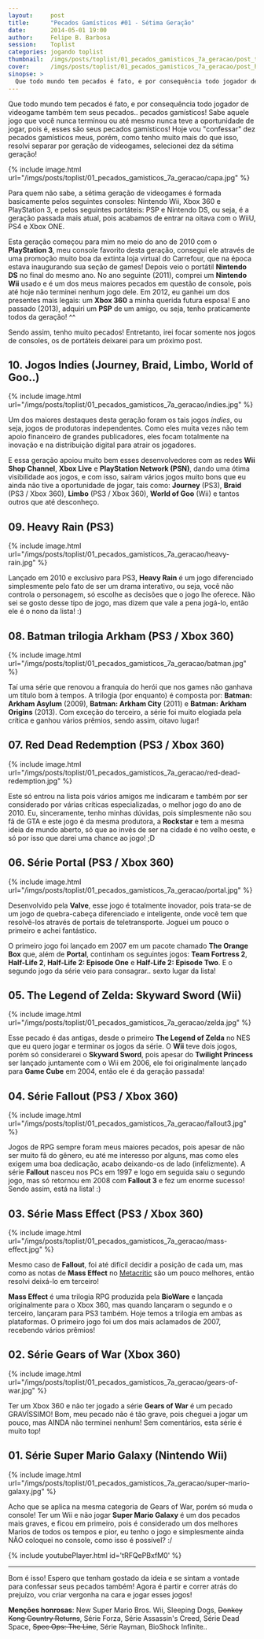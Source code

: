 ```yaml
---
layout:     post
title:      "Pecados Gamísticos #01 - Sétima Geração"
date:       2014-05-01 19:00
author:     Felipe B. Barbosa
session:    Toplist
categories: jogando toplist
thumbnail:  /imgs/posts/toplist/01_pecados_gamisticos_7a_geracao/post_thumbnail.jpg
cover:      /imgs/posts/toplist/01_pecados_gamisticos_7a_geracao/post_header.jpg
sinopse: >
  Que todo mundo tem pecados é fato, e por consequência todo jogador de videogame também tem seus pecados.. pecados gamísticos! Sabe aquele jogo que você nunca terminou ou até mesmo nunca teve a oportunidade de jogar, pois é, esses são seus pecados gamísticos! Hoje vou "confessar" dez pecados gamísticos meus, porém, como tenho muito mais do que isso, resolvi separar por geração de videogames, selecionei dez da sétima geração!
---
```

Que todo mundo tem pecados é fato, e por consequência todo jogador de videogame também tem seus pecados.. pecados gamísticos! Sabe aquele jogo que você nunca terminou ou até mesmo nunca teve a oportunidade de jogar, pois é, esses são seus pecados gamísticos! Hoje vou "confessar" dez pecados gamísticos meus, porém, como tenho muito mais do que isso, resolvi separar por geração de videogames, selecionei dez da sétima geração!

{% include image.html url="/imgs/posts/toplist/01_pecados_gamisticos_7a_geracao/capa.jpg" %}

Para quem não sabe, a sétima geração de videogames é formada basicamente pelos seguintes consoles: Nintendo Wii, Xbox 360 e PlayStation 3, e pelos seguintes portáteis: PSP e Nintendo DS, ou seja, é a geração passada mais atual, pois acabamos de entrar na oitava com o WiiU, PS4 e Xbox ONE.

Esta geração começou para mim no meio do ano de 2010 com o **PlayStation 3**, meu console favorito desta geração, consegui ele através de uma promoção muito boa da extinta loja virtual do Carrefour, que na época estava inaugurando sua seção de games! Depois veio o portátil **Nintendo DS** no final do mesmo ano. No ano seguinte (2011), comprei um **Nintendo Wii** usado e é um dos meus maiores pecados em questão de console, pois até hoje não terminei nenhum jogo dele. Em 2012, eu ganhei um dos presentes mais legais: um **Xbox 360** a minha querida futura esposa! E ano passado (2013), adquiri um **PSP** de um amigo, ou seja, tenho praticamente todos da geração! ^^

Sendo assim, tenho muito pecados! Entretanto, irei focar somente nos jogos de consoles, os de portáteis deixarei para um próximo post.

## 10. Jogos Indies (Journey, Braid, Limbo, World of Goo..)

{% include image.html url="/imgs/posts/toplist/01_pecados_gamisticos_7a_geracao/indies.jpg" %}

Um dos maiores destaques desta geração foram os tais jogos *indies*, ou seja, jogos de produtoras independentes. Como eles muita vezes não tem apoio financeiro de grandes publicadores, eles focam totalmente na inovação e na distribuição digital para atrair os jogadores.

E essa geração apoiou muito bem esses desenvolvedores com as redes **Wii Shop Channel**, **Xbox Live** e **PlayStation Network (PSN)**, dando uma ótima visibilidade aos jogos, e com isso, saíram vários jogos muito bons que eu ainda não tive a oportunidade de jogar, tais como: **Journey** (PS3), **Braid** (PS3 / Xbox 360), **Limbo** (PS3 / Xbox 360), **World of Goo** (Wii) e tantos outros que até desconheço.

## 09. Heavy Rain (PS3)

{% include image.html url="/imgs/posts/toplist/01_pecados_gamisticos_7a_geracao/heavy-rain.jpg" %}

Lançado em 2010 e exclusivo para PS3, **Heavy Rain** é um jogo diferenciado simplesmente pelo fato de ser um drama interativo, ou seja, você não controla o personagem, só escolhe as decisões que o jogo lhe oferece. Não sei se gosto desse tipo de jogo, mas dizem que vale a pena jogá-lo, então ele é o nono da lista! :)

## 08. Batman trilogia Arkham (PS3 / Xbox 360)

{% include image.html url="/imgs/posts/toplist/01_pecados_gamisticos_7a_geracao/batman.jpg" %}

Taí uma série que renovou a franquia do herói que nos games não ganhava um título bom à tempos. A trilogia (por enquanto) é composta por: **Batman: Arkham Asylum** (2009), **Batman: Arkham City** (2011) e **Batman: Arkham Origins** (2013). Com exceção do terceiro, a série foi muito elogiada pela crítica e ganhou vários prêmios, sendo assim, oitavo lugar!

## 07. Red Dead Redemption (PS3 / Xbox 360)

{% include image.html url="/imgs/posts/toplist/01_pecados_gamisticos_7a_geracao/red-dead-redemption.jpg" %}

Este só entrou na lista pois vários amigos me indicaram e também por ser considerado por várias críticas especializadas, o melhor jogo do ano de 2010. Eu, sinceramente, tenho minhas dúvidas, pois simplesmente não sou fã de GTA e este jogo é da mesma produtora, a **Rockstar** e tem a mesma ideia de mundo aberto, só que ao invés de ser na cidade é no velho oeste, e só por isso que darei uma chance ao jogo! ;D

## 06. Série Portal (PS3 / Xbox 360)

{% include image.html url="/imgs/posts/toplist/01_pecados_gamisticos_7a_geracao/portal.jpg" %}

Desenvolvido pela **Valve**, esse jogo é totalmente inovador, pois trata-se de um jogo de quebra-cabeça diferenciado e inteligente, onde você tem que resolvê-los através de portais de teletransporte. Joguei um pouco o primeiro e achei fantástico.

O primeiro jogo foi lançado em 2007 em um pacote chamado **The Orange Box** que, além de **Portal**, continham os seguintes jogos: **Team Fortress 2**, **Half-Life 2**, **Half-Life 2: Episode One** e **Half-Life 2: Episode Two**. E o segundo jogo da série veio para consagrar.. sexto lugar da lista!

## 05. The Legend of Zelda: Skyward Sword (Wii)

{% include image.html url="/imgs/posts/toplist/01_pecados_gamisticos_7a_geracao/zelda.jpg" %}

Esse pecado é das antigas, desde o primeiro **The Legend of Zelda** no NES que eu quero jogar e terminar os jogos da série. O **Wii** teve dois jogos, porém só considerarei o **Skyward Sword**, pois apesar do **Twilight Princess** ser lançado juntamente com o Wii em 2006, ele foi originalmente lançado para **Game Cube** em 2004, então ele é da geração passada!

## 04. Série Fallout (PS3 / Xbox 360)

{% include image.html url="/imgs/posts/toplist/01_pecados_gamisticos_7a_geracao/fallout3.jpg" %}

Jogos de RPG sempre foram meus maiores pecados, pois apesar de não ser muito fã do gênero, eu até me interesso por alguns, mas como eles exigem uma boa dedicação, acabo deixando-os de lado (infelizmente). A série **Fallout** nasceu nos PCs em 1997 e logo em seguida saiu o segundo jogo, mas só retornou em 2008 com **Fallout 3** e fez um enorme sucesso! Sendo assim, está na lista! :)

## 03. Série Mass Effect (PS3 / Xbox 360)

{% include image.html url="/imgs/posts/toplist/01_pecados_gamisticos_7a_geracao/mass-effect.jpg" %}

Mesmo caso de **Fallout**, foi até difícil decidir a posição de cada um, mas como as notas de **Mass Effect** no [Metacritic](http://www.metacritic.com/) são um pouco melhores, então resolvi deixá-lo em terceiro!

**Mass Effect** é uma trilogia RPG produzida pela **BioWare** e lançada originalmente para o Xbox 360, mas quando lançaram o segundo e o terceiro, lançaram para PS3 também. Hoje temos a trilogia em ambas as plataformas. O primeiro jogo foi um dos mais aclamados de 2007, recebendo vários prêmios!

## 02. Série Gears of War (Xbox 360)

{% include image.html url="/imgs/posts/toplist/01_pecados_gamisticos_7a_geracao/gears-of-war.jpg" %}

Ter um Xbox 360 e não ter jogado a série **Gears of War** é um pecado GRAVÍSSIMO! Bom, meu pecado não é tão grave, pois cheguei a jogar um pouco, mas AINDA não terminei nenhum! Sem comentários, esta série é muito top!

## 01. Série Super Mario Galaxy (Nintendo Wii)

{% include image.html url="/imgs/posts/toplist/01_pecados_gamisticos_7a_geracao/super-mario-galaxy.jpg" %}

Acho que se aplica na mesma categoria de Gears of War, porém só muda o console! Ter um Wii e não jogar **Super Mario Galaxy** é um dos pecados mais graves, e ficou em primeiro, pois é considerado um dos melhores Marios de todos os tempos e pior, eu tenho o jogo e simplesmente ainda NÃO coloquei no console, como isso é possível? :/

{% include youtubePlayer.html id='tRFQePBxfM0' %}

---

Bom é isso! Espero que tenham gostado da ideia e se sintam a vontade para confessar seus pecados também! Agora é partir e correr atrás do prejuízo, vou criar vergonha na cara e jogar esses jogos!

**Menções honrosas**: New Super Mario Bros. Wii, Sleeping Dogs, <s>Donkey Kong Country Returns</s>, Série Forza, Série Assassin's Creed, Série Dead Space, <s>Spec Ops: The Line</s>, Série Rayman, BioShock Infinite..
